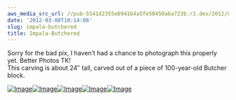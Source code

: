 ```yaml
---
aws_media_src_url: //pub-5541d2355e6941b4a5fe50450aba723b.r2.dev/2012/03/impala-head.jpg
date: '2012-03-08T10:14:06'
slug: impala-butchered
title: Impala-Butchered
---
```


 Sorry for the bad pix, I haven’t had a chance to photograph this properly yet. Better Photos TK!  
 This carving is about 24″ tall, carved out of a piece of 100-year-old Butcher block.

 [![Image](//pub-5541d2355e6941b4a5fe50450aba723b.r2.dev/2012/03/impala-head.jpg?w=341&h=652)](//pub-5541d2355e6941b4a5fe50450aba723b.r2.dev/2012/03/impala-head.jpg)[![Image](//pub-5541d2355e6941b4a5fe50450aba723b.r2.dev/2012/03/impala-horns2.jpg?w=340&h=764)](//pub-5541d2355e6941b4a5fe50450aba723b.r2.dev/2012/03/impala-horns2.jpg)[![Image](//pub-5541d2355e6941b4a5fe50450aba723b.r2.dev/2012/03/impala1.jpg?w=341&h=695)](//pub-5541d2355e6941b4a5fe50450aba723b.r2.dev/2012/03/impala1.jpg)[![Image](//pub-5541d2355e6941b4a5fe50450aba723b.r2.dev/2012/03/impala2.jpg?w=341&h=1051)](//pub-5541d2355e6941b4a5fe50450aba723b.r2.dev/2012/03/impala2.jpg)[![Image](//pub-5541d2355e6941b4a5fe50450aba723b.r2.dev/2012/03/impala3.jpg?w=341&h=1001)](//pub-5541d2355e6941b4a5fe50450aba723b.r2.dev/2012/03/impala3.jpg)